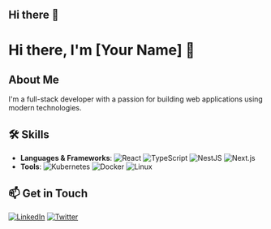 ## Hi there 👋


# Hi there, I'm [Your Name] 👋

## About Me
I'm a full-stack developer with a passion for building web applications using modern technologies.

## 🛠️ Skills
- **Languages & Frameworks**: ![React](https://img.shields.io/badge/-React-61DAFB?logo=react&logoColor=white) ![TypeScript](https://img.shields.io/badge/-TypeScript-3178C6?logo=typescript&logoColor=white) ![NestJS](https://img.shields.io/badge/-NestJS-E0234E?logo=nestjs&logoColor=white) ![Next.js](https://img.shields.io/badge/-Next.js-000000?logo=next.js&logoColor=white)
- **Tools**: ![Kubernetes](https://img.shields.io/badge/-Kubernetes-326CE5?logo=kubernetes&logoColor=white) ![Docker](https://img.shields.io/badge/-Docker-2496ED?logo=docker&logoColor=white) ![Linux](https://img.shields.io/badge/-Linux-FCC624?logo=linux&logoColor=black)

## 📫 Get in Touch
[![LinkedIn](https://img.shields.io/badge/LinkedIn-0A66C2?logo=linkedin&logoColor=white)](https://linkedin.com/in/yourprofile)
[![Twitter](https://img.shields.io/badge/Twitter-1DA1F2?logo=twitter&logoColor=white)](https://twitter.com/yourhandle)


<!--
**chetanchey/chetanchey** is a ✨ _special_ ✨ repository because its `README.md` (this file) appears on your GitHub profile.

Here are some ideas to get you started:

- 🔭 I’m currently working on ...
- 🌱 I’m currently learning ...
- 👯 I’m looking to collaborate on ...
- 🤔 I’m looking for help with ...
- 💬 Ask me about ...
- 📫 How to reach me: ...
- 😄 Pronouns: ...
- ⚡ Fun fact: ...
-->
